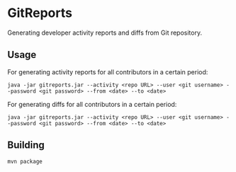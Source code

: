 # GitReports
Generating developer activity reports and diffs from Git repository. 

## Usage

For generating activity reports for all contributors in a certain period:

`java -jar gitreports.jar --activity <repo URL> --user <git username> --password <git password> --from <date> --to <date> `

For generating diffs for all contributors in a certain period:

`java -jar gitreports.jar --activity <repo URL> --user <git username> --password <git password> --from <date> --to <date> `

## Building

`mvn package`
